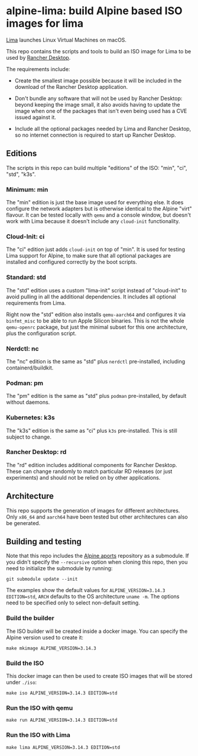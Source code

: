 # alpine-lima: build Alpine based ISO images for lima

[Lima](https://github.com/lima-vm/lima) launches Linux Virtual Machines on macOS.

This repo contains the scripts and tools to build an ISO image for Lima to be used by [Rancher Desktop](https://github.com/rancher-sandbox/rancher-desktop).

The requirements include:

* Create the smallest image possible because it will be included in the download of the Rancher Desktop application.

* Don't bundle any software that will not be used by Rancher Desktop: beyond keeping the image small, it also avoids having to update the image when one of the packages that isn't even being used has a CVE issued against it.

* Include all the optional packages needed by Lima and Rancher Desktop, so no internet connection is required to start up Rancher Desktop.

## Editions

The scripts in this repo can build multiple "editions" of the ISO: "min", "ci", "std", "k3s".

### Minimum: min

The "min" edition is just the base image used for everything else. It does configure the network adapters but is otherwise identical to the Alpine "virt" flavour. It can be tested locally with `qemu` and a console window, but doesn't work with Lima because it doesn't include any `cloud-init` functionality.

### Cloud-Init: ci

The "ci" edition just adds `cloud-init` on top of "min". It is used for testing Lima support for Alpine, to make sure that all optional packages are installed and configured correctly by the boot scripts.

### Standard: std

The "std" edition uses a custom "lima-init" script instead of "cloud-init" to avoid pulling in all the additional dependencies. It includes all optional requirements from Lima.

Right now the "std" edition also installs `qemu-aarch64` and configures it via `binfmt_misc` to be able to run Apple Silicon binaries. This is not the whole `qemu-openrc` package, but just the minimal subset for this one architecture, plus the configuration script.

### Nerdctl: nc

The "nc" edition is the same as "std" plus `nerdctl` pre-installed, including containerd/buildkit.

### Podman: pm

The "pm" edition is the same as "std" plus `podman` pre-installed, by default without daemons.

### Kubernetes: k3s

The "k3s" edition is the same as "ci" plus `k3s` pre-installed. This is still subject to change.

### Rancher Desktop: rd

The "rd" edition includes additional components for Rancher Desktop. These can change randomly to match particular RD releases (or just experiments) and should not be relied on by other applications.

## Architecture

This repo supports the generation of images for different architectures. 
Only `x86_64` and `aarch64` have been tested but other architectures can also be generated.

## Building and testing

Note that this repo includes the [Alpine aports](https://github.com/alpinelinux/aports.git) repository as a submodule. If you didn't specify the `--recursive` option when cloning this repo, then you need to initialize the submodule by running:

```
git submodule update --init
```

The examples show the default values for `ALPINE_VERSION=3.14.3 EDITION=std`, `ARCH` defaults to the OS architecture `uname -m`.
The options need to be specified only to select non-default setting.

### Build the builder

The ISO builder will be created inside a docker image. You can specify the Alpine version used to create it:

```
make mkimage ALPINE_VERSION=3.14.3
```

### Build the ISO

This docker image can then be used to create ISO images that will be stored under `./iso`:

```
make iso ALPINE_VERSION=3.14.3 EDITION=std
```

### Run the ISO with qemu

```
make run ALPINE_VERSION=3.14.3 EDITION=std
```

### Run the ISO with Lima

```
make lima ALPINE_VERSION=3.14.3 EDITION=std
```
